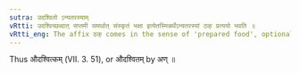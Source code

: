 ```yaml
---
sutra: उदश्वितो ऽन्यतरस्याम्
vRtti: उदश्विच्छब्दात् सप्तमी समर्थात् संस्कृतं भक्षा इत्येतस्मिन्नर्थेऽन्यतरस्यां ठक् प्रत्ययो भवति ॥
vRtti_eng: The affix ठक् comes in the sense of 'prepared food', optionally after the word उदश्वित् ending in the locative case in construction.
---
```

Thus औदश्वित्कम् (VII. 3. 51), or औदश्वितम् by अण् ॥
